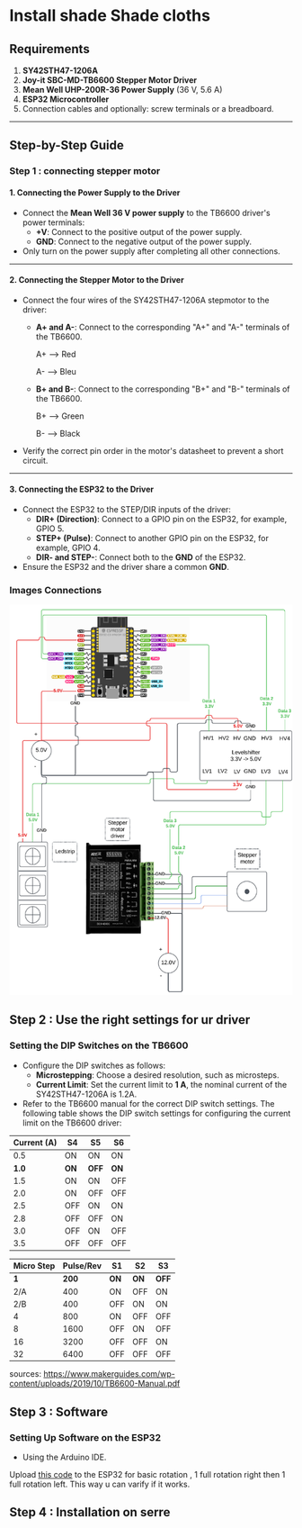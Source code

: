 # Install shade Shade cloths

## Requirements

1. **SY42STH47-1206A**
2. **Joy-it SBC-MD-TB6600 Stepper Motor Driver**
3. **Mean Well UHP-200R-36 Power Supply** (36 V, 5.6 A)
4. **ESP32 Microcontroller**
5. Connection cables and optionally: screw terminals or a breadboard.

---

## Step-by-Step Guide

### Step 1 : connecting stepper motor

#### 1. Connecting the Power Supply to the Driver

- Connect the **Mean Well 36 V power supply** to the TB6600 driver's power terminals:
  - **+V**: Connect to the positive output of the power supply.
  - **GND**: Connect to the negative output of the power supply.
- Only turn on the power supply after completing all other connections.

---

#### 2. Connecting the Stepper Motor to the Driver

- Connect the four wires of the SY42STH47-1206A stepmotor to the driver:
  - **A+ and A-**: Connect to the corresponding "A+" and "A-" terminals of the TB6600.

    A+ --> Red 

    A- --> Bleu

  - **B+ and B-**: Connect to the corresponding "B+" and "B-" terminals of the TB6600.

    B+ --> Green

    B- --> Black

- Verify the correct pin order in the motor's datasheet to prevent a short circuit.

---

#### 3. Connecting the ESP32 to the Driver

- Connect the ESP32 to the STEP/DIR inputs of the driver:
  - **DIR+ (Direction)**: Connect to a GPIO pin on the ESP32, for example, GPIO 5.
  - **STEP+ (Pulse)**: Connect to another GPIO pin on the ESP32, for example, GPIO 4.
  - **DIR- and STEP-**: Connect both to the **GND** of the ESP32.
- Ensure the ESP32 and the driver share a common **GND**.

### Images Connections

![Architectuur_Doc](../images/Wiring_architecture_diagram.png)

## Step 2 : Use the right settings for ur driver

### Setting the DIP Switches on the TB6600

- Configure the DIP switches as follows:
  - **Microstepping**: Choose a desired resolution, such as  microsteps.
  - **Current Limit**: Set the current limit to **1 A**, the nominal current of the SY42STH47-1206A is 1.2A.
- Refer to the TB6600 manual for the correct DIP switch settings.
The following table shows the DIP switch settings for configuring the current limit on the TB6600 driver:

| Current (A) | S4  | S5  | S6  |
|-------------|------|------|------|
| 0.5         | ON   | ON   | ON   |
| **1.0**     | **ON**   | **OFF**  | **ON**   |
| 1.5         | ON   | ON   | OFF  |
| 2.0         | ON   | OFF  | OFF  |
| 2.5         | OFF  | ON   | ON   |
| 2.8         | OFF  | OFF  | ON   |
| 3.0         | OFF  | ON   | OFF  |
| 3.5         | OFF  | OFF  | OFF  |

| Micro Step | Pulse/Rev | S1   | S2   | S3   |
|------------|-----------|------|------|------|
| **1**           | **200**       | **ON**   | **ON**   | **OFF**  |
| 2/A        | 400       | ON   | OFF  | ON   |
| 2/B        | 400       | OFF  | ON   | ON   |
| 4          | 800       | ON   | OFF  | OFF  |
| 8          | 1600      | OFF  | ON   | OFF  |
| 16         | 3200      | OFF  | OFF  | ON   |
| 32    | 6400  | OFF  | OFF  | OFF  |

sources:
 https://www.makerguides.com/wp-content/uploads/2019/10/TB6600-Manual.pdf

## Step 3 : Software

### Setting Up Software on the ESP32

- Using the Arduino IDE.

Upload [this code](../../Code/StappenMotorCode/CodeStappenMotorDraaien.ino) to the ESP32 for basic rotation , 1 full rotation right then 1 full rotation left. This way u can varify if it works.

## Step 4 : Installation on serre
